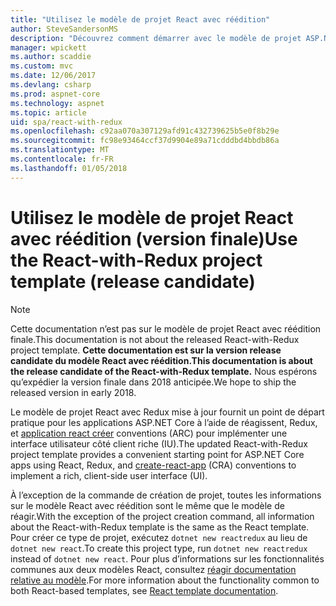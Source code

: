 ```yaml
---
title: "Utilisez le modèle de projet React avec réédition"
author: SteveSandersonMS
description: "Découvrez comment démarrer avec le modèle de projet ASP.NET Core seule Page Application (SPA) release candidate pour réagir avec Redux et application de réagir créer."
manager: wpickett
ms.author: scaddie
ms.custom: mvc
ms.date: 12/06/2017
ms.devlang: csharp
ms.prod: aspnet-core
ms.technology: aspnet
ms.topic: article
uid: spa/react-with-redux
ms.openlocfilehash: c92aa070a307129afd91c432739625b5e0f8b29e
ms.sourcegitcommit: fc98e93464ccf37d9904e89a71cdddbd4bbdb86a
ms.translationtype: MT
ms.contentlocale: fr-FR
ms.lasthandoff: 01/05/2018
---
```

# <a name="use-the-react-with-redux-project-template-release-candidate"></a><span data-ttu-id="f5257-103">Utilisez le modèle de projet React avec réédition (version finale)</span><span class="sxs-lookup"><span data-stu-id="f5257-103">Use the React-with-Redux project template (release candidate)</span></span>

> [!NOTE]
> <span data-ttu-id="f5257-104">Cette documentation n’est pas sur le modèle de projet React avec réédition finale.</span><span class="sxs-lookup"><span data-stu-id="f5257-104">This documentation is not about the released React-with-Redux project template.</span></span> <span data-ttu-id="f5257-105">**Cette documentation est sur la version release candidate du modèle React avec réédition.**</span><span class="sxs-lookup"><span data-stu-id="f5257-105">**This documentation is about the release candidate of the React-with-Redux template.**</span></span> <span data-ttu-id="f5257-106">Nous espérons qu’expédier la version finale dans 2018 anticipée.</span><span class="sxs-lookup"><span data-stu-id="f5257-106">We hope to ship the released version in early 2018.</span></span>

<span data-ttu-id="f5257-107">Le modèle de projet React avec Redux mise à jour fournit un point de départ pratique pour les applications ASP.NET Core à l’aide de réagissent, Redux, et [application react créer](https://github.com/facebookincubator/create-react-app) conventions (ARC) pour implémenter une interface utilisateur côté client riche (IU).</span><span class="sxs-lookup"><span data-stu-id="f5257-107">The updated React-with-Redux project template provides a convenient starting point for ASP.NET Core apps using React, Redux, and [create-react-app](https://github.com/facebookincubator/create-react-app) (CRA) conventions to implement a rich, client-side user interface (UI).</span></span>

<span data-ttu-id="f5257-108">À l’exception de la commande de création de projet, toutes les informations sur le modèle React avec réédition sont le même que le modèle de réagir.</span><span class="sxs-lookup"><span data-stu-id="f5257-108">With the exception of the project creation command, all information about the React-with-Redux template is the same as the React template.</span></span> <span data-ttu-id="f5257-109">Pour créer ce type de projet, exécutez `dotnet new reactredux` au lieu de `dotnet new react`.</span><span class="sxs-lookup"><span data-stu-id="f5257-109">To create this project type, run `dotnet new reactredux` instead of `dotnet new react`.</span></span> <span data-ttu-id="f5257-110">Pour plus d’informations sur les fonctionnalités communes aux deux modèles React, consultez [réagir documentation relative au modèle](xref:spa/react).</span><span class="sxs-lookup"><span data-stu-id="f5257-110">For more information about the functionality common to both React-based templates, see [React template documentation](xref:spa/react).</span></span>
